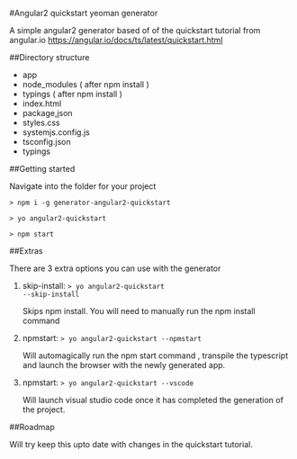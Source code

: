 #Angular2 quickstart yeoman generator

A simple angular2 generator based of of the quickstart tutorial from angular.io
https://angular.io/docs/ts/latest/quickstart.html

##Directory structure

- app
- node_modules ( after npm install )
- typings ( after npm install )
- index.html
- package,json
- styles.css
- systemjs.config.js
- tsconfig.json
- typings

##Getting started

Navigate into the folder for your project

<code>> npm i -g generator-angular2-quickstart</code>

<code>> yo angular2-quickstart</code>

<code>> npm start</code>

##Extras

There are 3 extra options you can use with the generator

1. skip-install: <code>> yo angular2-quickstart --skip-install</code>
    
   Skips npm install. You will need to manually run the npm install command

2. npmstart: <code>> yo angular2-quickstart --npmstart</code>

   Will automagically run the npm start command , transpile the typescript and launch the 
   browser with the newly generated app.

3. npmstart: <code>> yo angular2-quickstart --vscode</code>

   Will launch visual studio code once it has completed the generation of the project.
   
##Roadmap

Will try keep this upto date with changes in the quickstart tutorial. 
   
   